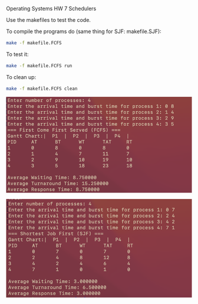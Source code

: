 Operating Systems HW 7
Schedulers 

Use the makefiles to test the code.

To compile the programs do (same thing for SJF: makefile.SJF):
```bash
make -f makefile.FCFS
```
To test it:
```bash
make -f makefile.FCFS run
```
To clean up:
```bash
make -f makefile.FCFS clean
```

![fcfs sample input/output](images/fcfs_example.png)

![sjf sample input/output](images/sjf_example.png)

 

